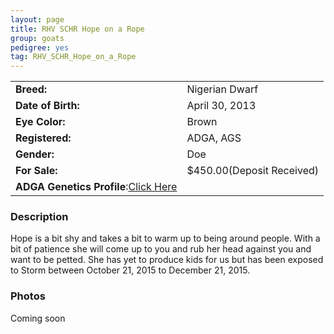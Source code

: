```yaml
---
layout: page
title: RHV SCHR Hope on a Rope
group: goats
pedigree: yes
tag: RHV_SCHR_Hope_on_a_Rope
---
```


| | |
|:---|:---
|**Breed:**|Nigerian Dwarf
|**Date of Birth:**|April 30, 2013
|**Eye Color:**|Brown
|**Registered:**|ADGA, AGS
|**Gender:**|Doe
|**For Sale:**|$450.00(Deposit Received)
|**ADGA Genetics Profile**:[Click Here](http://www.adgagenetics.org/GoatDetail.aspx?RegNumber=D001637828)

### Description

Hope is a bit shy and takes a bit to warm up to being around people. With a bit of patience she will come up to you and rub her head against you and want to be petted. She has yet to produce kids for us but has been exposed to Storm between October 21, 2015 to December 21, 2015.

### Photos

Coming soon

<!--<img src="/images/goats/RHV_SCHR_Hope_on_a_Rope/1.jpg" alt="Image of RHV SCHR Hope on a Rope" class="pic"/>
-->
